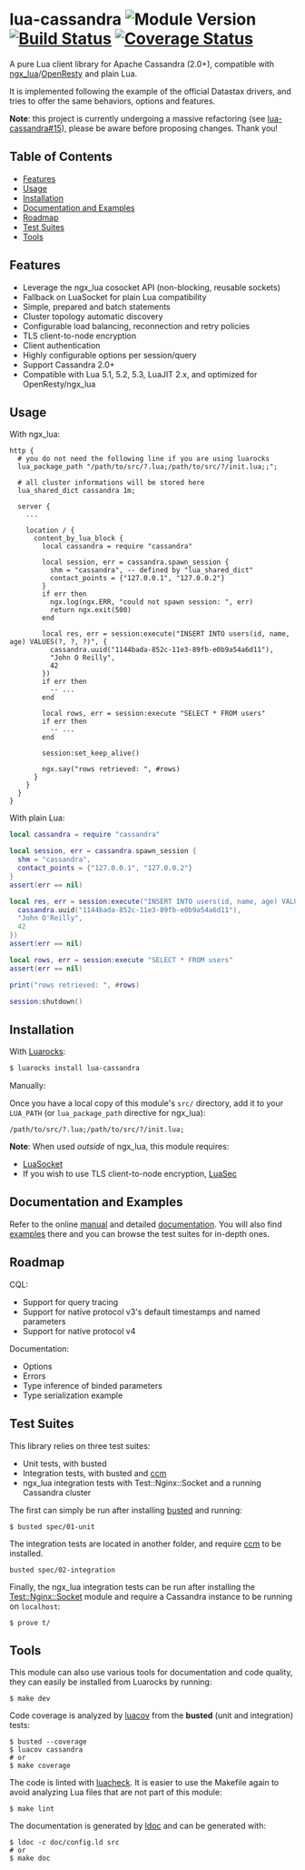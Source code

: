 # lua-cassandra ![Module Version][badge-version-image] [![Build Status][badge-travis-image]][badge-travis-url] [![Coverage Status][badge-coveralls-image]][badge-coveralls-url]

A pure Lua client library for Apache Cassandra (2.0+), compatible with [ngx_lua]/[OpenResty] and plain Lua.

It is implemented following the example of the official Datastax drivers, and tries to offer the same behaviors, options and features.

**Note**: this project is currently undergoing a massive refactoring (see [lua-cassandra#15](https://github.com/thibaultCha/lua-cassandra/pull/45)), please be aware before proposing changes. Thank you!

## Table of Contents

- [Features](#features)
- [Usage](#usage)
- [Installation](#installation)
- [Documentation and Examples](#documentation-and-examples)
- [Roadmap](#roadmap)
- [Test Suites](#test-suites)
- [Tools](#tools)

## Features

- Leverage the ngx_lua cosocket API (non-blocking, reusable sockets)
- Fallback on LuaSocket for plain Lua compatibility
- Simple, prepared and batch statements
- Cluster topology automatic discovery
- Configurable load balancing, reconnection and retry policies
- TLS client-to-node encryption
- Client authentication
- Highly configurable options per session/query
- Support Cassandra 2.0+
- Compatible with Lua 5.1, 5.2, 5.3, LuaJIT 2.x, and optimized for OpenResty/ngx_lua

## Usage

With ngx_lua:

```nginx
http {
  # you do not need the following line if you are using luarocks
  lua_package_path "/path/to/src/?.lua;/path/to/src/?/init.lua;;";

  # all cluster informations will be stored here
  lua_shared_dict cassandra 1m;

  server {
    ...

    location / {
      content_by_lua_block {
        local cassandra = require "cassandra"

        local session, err = cassandra.spawn_session {
          shm = "cassandra", -- defined by "lua_shared_dict"
          contact_points = {"127.0.0.1", "127.0.0.2"}
        }
        if err then
          ngx.log(ngx.ERR, "could not spawn session: ", err)
          return ngx.exit(500)
        end

        local res, err = session:execute("INSERT INTO users(id, name, age) VALUES(?, ?, ?)", {
          cassandra.uuid("1144bada-852c-11e3-89fb-e0b9a54a6d11"),
          "John O Reilly",
          42
        })
        if err then
          -- ...
        end

        local rows, err = session:execute "SELECT * FROM users"
        if err then
          -- ...
        end

        session:set_keep_alive()

        ngx.say("rows retrieved: ", #rows)
      }
    }
  }
}
```

With plain Lua:

```lua
local cassandra = require "cassandra"

local session, err = cassandra.spawn_session {
  shm = "cassandra",
  contact_points = {"127.0.0.1", "127.0.0.2"}
}
assert(err == nil)

local res, err = session:execute("INSERT INTO users(id, name, age) VALUES(?, ?, ?)", {
  cassandra.uuid("1144bada-852c-11e3-89fb-e0b9a54a6d11"),
  "John O'Reilly",
  42
})
assert(err == nil)

local rows, err = session:execute "SELECT * FROM users"
assert(err == nil)

print("rows retrieved: ", #rows)

session:shutdown()
```

## Installation

With [Luarocks]:

```bash
$ luarocks install lua-cassandra
```

Manually:

Once you have a local copy of this module's `src/` directory, add it to your `LUA_PATH` (or `lua_package_path` directive for ngx_lua):

```
/path/to/src/?.lua;/path/to/src/?/init.lua;
```

**Note**: When used *outside* of ngx_lua, this module requires:

- [LuaSocket](http://w3.impa.br/~diego/software/luasocket/)
- If you wish to use TLS client-to-node encryption, [LuaSec](https://github.com/brunoos/luasec)

## Documentation and Examples

Refer to the online [manual] and detailed [documentation]. You will also find [examples] there and you can browse the test suites for in-depth ones.

## Roadmap

CQL:
- Support for query tracing
- Support for native protocol v3's default timestamps and named parameters
- Support for native protocol v4

Documentation:
- Options
- Errors
- Type inference of binded parameters
- Type serialization example

## Test Suites

This library relies on three test suites:

- Unit tests, with busted
- Integration tests, with busted and [ccm]
- ngx_lua integration tests with Test::Nginx::Socket and a running Cassandra cluster

The first can simply be run after installing [busted] and running:

```shell
$ busted spec/01-unit
```

The integration tests are located in another folder, and require [ccm] to be installed.

```shell
busted spec/02-integration
```

Finally, the ngx_lua integration tests can be run after installing the [Test::Nginx::Socket](http://search.cpan.org/~agent/Test-Nginx-0.23/lib/Test/Nginx/Socket.pm) module and require a Cassandra instance to be running on `localhost`:

```shell
$ prove t/
```

## Tools

This module can also use various tools for documentation and code quality, they can easily be installed from Luarocks by running:

```
$ make dev
```

Code coverage is analyzed by [luacov](http://keplerproject.github.io/luacov/) from the **busted** (unit and integration) tests:

```shell
$ busted --coverage
$ luacov cassandra
# or
$ make coverage
```

The code is linted with [luacheck](https://github.com/mpeterv/luacheck). It is easier to use the Makefile again to avoid analyzing Lua files that are not part of this module:

```shell
$ make lint
```

The documentation is generated by [ldoc](https://github.com/stevedonovan/LDoc) and can be generated with:

```shell
$ ldoc -c doc/config.ld src
# or
$ make doc
```

[Luarocks]: https://luarocks.org
[OpenResty]: https://openresty.org
[ccm]: https://github.com/pcmanus/ccm
[busted]: http://olivinelabs.com/busted
[ngx_lua]: https://github.com/openresty/lua-nginx-module

[documentation]: http://thibaultcha.github.io/lua-cassandra/
[manual]: http://thibaultcha.github.io/lua-cassandra/manual/README.md.html
[examples]: http://thibaultcha.github.io/lua-cassandra/examples/basic.lua.html

[badge-travis-url]: https://travis-ci.org/thibaultCha/lua-cassandra
[badge-travis-image]: https://travis-ci.org/thibaultCha/lua-cassandra.svg?branch=master

[badge-coveralls-url]: https://coveralls.io/r/thibaultCha/lua-cassandra?branch=master
[badge-coveralls-image]: https://coveralls.io/repos/thibaultCha/lua-cassandra/badge.svg?branch=master&style=flat

[badge-version-image]: https://img.shields.io/badge/version-0.5.1-blue.svg?style=flat

